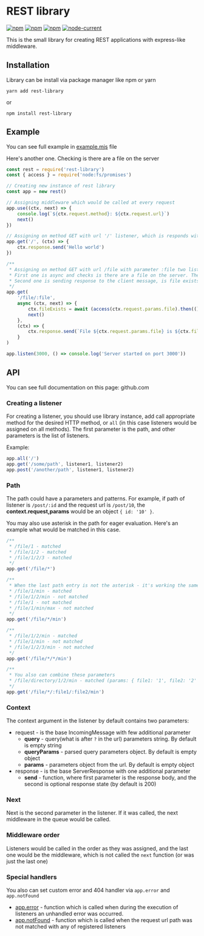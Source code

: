 # REST library

[![npm](https://img.shields.io/npm/dt/rest-library.svg)](https://www.npmjs.com/package/rest-library) [![npm](https://img.shields.io/npm/v/rest-library.svg)](https://www.npmjs.com/package/rest-library)
[![npm](https://img.shields.io/bundlephobia/min/rest-library)](https://bundlephobia.com/result?p=rest-library) [![node-current](https://img.shields.io/node/v/rest-library)](https://www.npmjs.com/package/rest-library)

This is the small library for creating REST applications with express-like middleware.

## Installation

Library can be install via package manager like npm or yarn

```shell
yarn add rest-library
```

or

```shell
npm install rest-library
```

## Example

You can see full example in [example.mjs](https://github.com/PunGy/rest-library/blob/main/example.mjs) file

Here's another one. Checking is there are a file on the server

```js
const rest = require('rest-library')
const { access } = require('node:fs/promises')

// Creating new instance of rest library
const app = new rest()

// Assigning middleware which would be called at every request
app.use((ctx, next) => { 
    console.log(`${ctx.request.method}: ${ctx.request.url}`)
    next()
})

// Assigning on method GET with url '/' listener, which is responds with hello world message
app.get('/', (ctx) => {
    ctx.response.send('Hello world')
})

/**
 * Assigning on method GET with url /file with parameter :file two listeners
 * First one is async and checks is there are a file on the server. Then writes it in the context
 * Second one is sending response to the client message, is file exists or not, depends on parameter from the context
 */
app.get(
    '/file/:file', 
    async (ctx, next) => {
        ctx.fileExists = await (access(ctx.request.params.file).then(() => true).catch(() => false))
        next()
    },
    (ctx) => {
        ctx.response.send(`File ${ctx.request.params.file} is ${ctx.fileExists ? 'exists' : 'not exists'} on the server`)
    }
)

app.listen(3000, () => console.log('Server started on port 3000'))
```

## API

You can see full documentation on this page: github.com

### Creating a listener

For creating a listener, you should use library instance, add call appropriate method for the desired HTTP method, or `all` (in this case listeners would be assigned on all methods). The first parameter is the path, and other parameters is the list of listeners.

Example:

```js
app.all('/')
app.get('/some/path', listener1, listener2)
app.post('/another/path', listener1, listener2)
```

### Path

The path could have a parameters and patterns. For example, if path of listener is `/post/:id` and the request url is `/post/10`, the **context.request,params** would be an object `{ id: '10' }`.

You may also use asterisk in the path for eager evaluation. Here's an example what would be matched in this case.

```js
/**
 * /file/1 - matched
 * /file/1/2 - matched
 * /file/1/2/3 - matched
 */
app.get('/file/*')

/**
 * When the last path entry is not the asterisk - it's working the same as with parameters, but skipping writing into request.params
 * /file/1/min - matched
 * /file/1/2/min - not matched
 * /file/1 - not matched
 * /file/1/min/max - not matched
 */
app.get('/file/*/min')

/**
 * /file/1/2/min - matched
 * /file/1/min - not matched
 * /file/1/2/3/min - not matched
 */
app.get('/file/*/*/min')

/**
 * You also can combine these parameters
 * /file/directory/1/2/min - matched (params: { file1: '1', file2: '2' })
 */
app.get('/file/*/:file1/:file2/min')
```

### Context

The context argument in the listener by default contains two parameters:

* request - is the base IncomingMessage with few   additional parameter
  * **query** - query(what is after `?` in the url) parameters string. By default is empty string
  * **queryParams** - parsed query parameters object. By default is empty object
  * **params** - parameters object from the url. By default is empty object
* response - is the base ServerResponse with one additional parameter
  * **send** - function, where first parameter is the response body, and the second is optional response state (by default is 200)

### Next

Next is the second parameter in the listener. If it was called, the next middleware in the queue would be called.

### Middleware order

Listeners would be called in the order as they was assigned, and the last one would be the middleware, which is not called the `next` function (or was just the last one)

### Special handlers

You also can set custom error and 404 handler via `app.error` and `app.notFound`

* [app.error]() - function which is called when during the execution of listeners an unhandled error was occurred.
* [app.notFound]() - function which is called when the request url path was not matched with any of registered listeners
